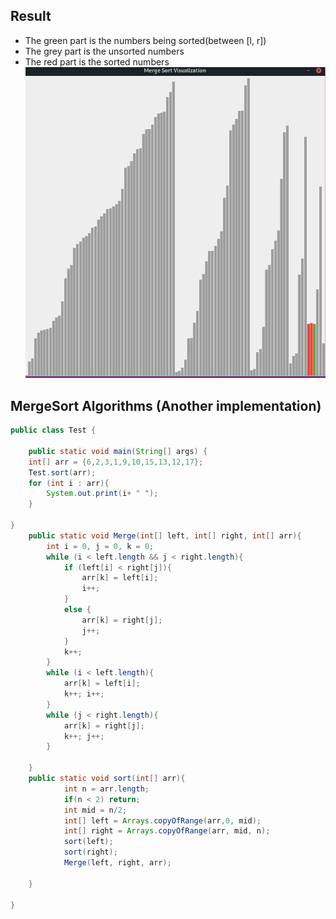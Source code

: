 ## Result
- The green part is the numbers being sorted(between [l, r])
- The grey part is the unsorted numbers
- The red part is the sorted numbers
![Result](../../img/03.png)
## MergeSort Algorithms (Another implementation)
```java
public class Test {

    public static void main(String[] args) {
    int[] arr = {6,2,3,1,9,10,15,13,12,17};
    Test.sort(arr);
    for (int i : arr){
        System.out.print(i+ " ");
    }

}
    public static void Merge(int[] left, int[] right, int[] arr){
        int i = 0, j = 0, k = 0;
        while (i < left.length && j < right.length){
            if (left[i] < right[j]){
                arr[k] = left[i];
                i++;
            }
            else {
                arr[k] = right[j];
                j++;
            }
            k++;
        }
        while (i < left.length){
            arr[k] = left[i];
            k++; i++;
        }
        while (j < right.length){
            arr[k] = right[j];
            k++; j++;
        }

    }
    public static void sort(int[] arr){
            int n = arr.length;
            if(n < 2) return;
            int mid = n/2;
            int[] left = Arrays.copyOfRange(arr,0, mid);
            int[] right = Arrays.copyOfRange(arr, mid, n);
            sort(left);
            sort(right);
            Merge(left, right, arr);

    }

}

```